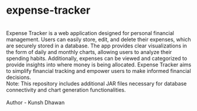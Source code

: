 # expense-tracker
<br>
Expense Tracker is a web application designed for personal financial management. Users can easily store, edit, and delete their expenses, which are securely stored in a database. The app provides clear visualizations in the form of daily and monthly charts, allowing users to analyze their spending habits. Additionally, expenses can be viewed and categorized to provide insights into where money is being allocated. Expense Tracker aims to simplify financial tracking and empower users to make informed financial decisions.
<br>
Note: This repository includes additional JAR files necessary for database connectivity and chart generation functionalities.
<br><br>
Author - Kunsh Dhawan
